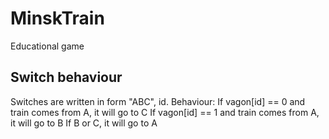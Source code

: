# MinskTrain
Educational game

## Switch behaviour
Switches are written in form "ABC", id. Behaviour:
If vagon[id] == 0 and train comes from A, it will go to C
If vagon[id] == 1 and train comes from A, it will go to B
If B or C, it will go to A
